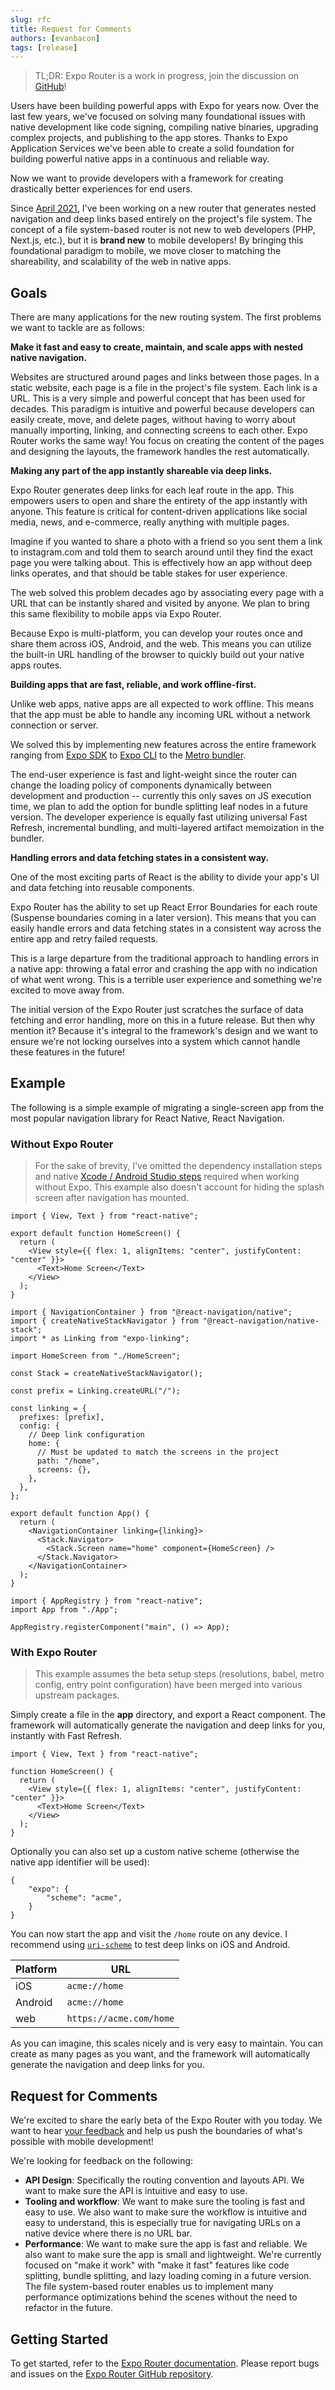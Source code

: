 ```yaml
---
slug: rfc
title: Request for Comments
authors: [evanbacon]
tags: [release]
---
```


> TL;DR: Expo Router is a work in progress, join the discussion on [GitHub](https://github.com/expo/router/discussions/1)!

Users have been building powerful apps with Expo for years now. Over the last few years, we've focused on solving many foundational issues with native development like code signing, compiling native binaries, upgrading complex projects, and publishing to the app stores. Thanks to Expo Application Services we've been able to create a solid foundation for building powerful native apps in a continuous and reliable way.

Now we want to provide developers with a framework for creating drastically better experiences for end users.

Since [April 2021](https://twitter.com/Baconbrix/status/1384355891772739584?s=20&t=uRredgRat4ORWTmjd-Jf3g), I've been working on a new router that generates nested navigation and deep links based entirely on the project's file system. The concept of a file system-based router is not new to web developers (PHP, Next.js, etc.), but it is **brand new** to mobile developers! By bringing this foundational paradigm to mobile, we move closer to matching the shareability, and scalability of the web in native apps.

## Goals

There are many applications for the new routing system. The first problems we want to tackle are as follows:

**Make it fast and easy to create, maintain, and scale apps with nested native navigation.**

Websites are structured around pages and links between those pages. In a static website, each page is a file in the project's file system. Each link is a URL. This is a very simple and powerful concept that has been used for decades. This paradigm is intuitive and powerful because developers can easily create, move, and delete pages, without having to worry about manually importing, linking, and connecting screens to each other. Expo Router works the same way! You focus on creating the content of the pages and designing the layouts, the framework handles the rest automatically.

**Making any part of the app instantly shareable via deep links.**

Expo Router generates deep links for each leaf route in the app. This empowers users to open and share the entirety of the app instantly with anyone. This feature is critical for content-driven applications like social media, news, and e-commerce, really anything with multiple pages.

Imagine if you wanted to share a photo with a friend so you sent them a link to instagram.com and told them to search around until they find the exact page you were talking about. This is effectively how an app without deep links operates, and that should be table stakes for user experience.

The web solved this problem decades ago by associating every page with a URL that can be instantly shared and visited by anyone. We plan to bring this same flexibility to mobile apps via Expo Router.

Because Expo is multi-platform, you can develop your routes once and share them across iOS, Android, and the web. This means you can utilize the built-in URL handling of the browser to quickly build out your native apps routes.

**Building apps that are fast, reliable, and work offline-first.**

Unlike web apps, native apps are all expected to work offline. This means that the app must be able to handle any incoming URL without a network connection or server.

We solved this by implementing new features across the entire framework ranging from [Expo SDK](https://docs.expo.dev/versions/latest/) to [Expo CLI](https://docs.expo.dev/workflow/expo-cli/) to the [Metro bundler](https://facebook.github.io/metro/).

The end-user experience is fast and light-weight since the router can change the loading policy of components dynamically between development and production -- currently this only saves on JS execution time, we plan to add the option for bundle splitting leaf nodes in a future version. The developer experience is equally fast utilizing universal Fast Refresh, incremental bundling, and multi-layered artifact memoization in the bundler.

**Handling errors and data fetching states in a consistent way.**

One of the most exciting parts of React is the ability to divide your app's UI and data fetching into reusable components.

Expo Router has the ability to set up React Error Boundaries for each route (Suspense boundaries coming in a later version). This means that you can easily handle errors and data fetching states in a consistent way across the entire app and retry failed requests.

This is a large departure from the traditional approach to handling errors in a native app: throwing a fatal error and crashing the app with no indication of what went wrong. This is a terrible user experience and something we're excited to move away from.

The initial version of the Expo Router just scratches the surface of data fetching and error handling, more on this in a future release. But then why mention it? Because it's integral to the framework's design and we want to ensure we're not locking ourselves into a system which cannot handle these features in the future!

## Example

The following is a simple example of migrating a single-screen app from the most popular navigation library for React Native, React Navigation.

### Without Expo Router

> For the sake of brevity, I've omitted the dependency installation steps and native [Xcode / Android Studio steps](https://reactnavigation.org/docs/deep-linking/#set-up-with-bare-react-native-projects) required when working without Expo. This example also doesn't account for hiding the splash screen after navigation has mounted.

```tsx title="HomeScreen.js"
import { View, Text } from "react-native";

export default function HomeScreen() {
  return (
    <View style={{ flex: 1, alignItems: "center", justifyContent: "center" }}>
      <Text>Home Screen</Text>
    </View>
  );
}
```

```tsx title="App.js"
import { NavigationContainer } from "@react-navigation/native";
import { createNativeStackNavigator } from "@react-navigation/native-stack";
import * as Linking from "expo-linking";

import HomeScreen from "./HomeScreen";

const Stack = createNativeStackNavigator();

const prefix = Linking.createURL("/");

const linking = {
  prefixes: [prefix],
  config: {
    // Deep link configuration
    home: {
      // Must be updated to match the screens in the project
      path: "/home",
      screens: {},
    },
  },
};

export default function App() {
  return (
    <NavigationContainer linking={linking}>
      <Stack.Navigator>
        <Stack.Screen name="home" component={HomeScreen} />
      </Stack.Navigator>
    </NavigationContainer>
  );
}
```

```tsx title="index.js"
import { AppRegistry } from "react-native";
import App from "./App";

AppRegistry.registerComponent("main", () => App);
```

### With Expo Router

> This example assumes the beta setup steps (resolutions, babel, metro config, entry point configuration) have been merged into various upstream packages.

Simply create a file in the **app** directory, and export a React component. The framework will automatically generate the navigation and deep links for you, instantly with Fast Refresh.

```tsx title="app/home.tsx"
import { View, Text } from "react-native";

function HomeScreen() {
  return (
    <View style={{ flex: 1, alignItems: "center", justifyContent: "center" }}>
      <Text>Home Screen</Text>
    </View>
  );
}
```

Optionally you can also set up a custom native scheme (otherwise the native app identifier will be used):

```tsx title="app.json"
{
    "expo": {
        "scheme": "acme",
    }
}
```

You can now start the app and visit the `/home` route on any device. I recommend using [`uri-scheme`](https://www.npmjs.com/package/uri-scheme) to test deep links on iOS and Android.

| Platform | URL                     |
| -------- | ----------------------- |
| iOS      | `acme://home`           |
| Android  | `acme://home`           |
| web      | `https://acme.com/home` |

As you can imagine, this scales nicely and is very easy to maintain. You can create as many pages as you want, and the framework will automatically generate the navigation and deep links for you.

## Request for Comments

We're excited to share the early beta of the Expo Router with you today. We want to hear [your feedback](https://github.com/expo/router/discussions/1) and help us push the boundaries of what's possible with mobile development!

We're looking for feedback on the following:

- **API Design**: Specifically the routing convention and layouts API. We want to make sure the API is intuitive and easy to use.
- **Tooling and workflow**: We want to make sure the tooling is fast and easy to use. We also want to make sure the workflow is intuitive and easy to understand, this is especially true for navigating URLs on a native device where there is no URL bar.
- **Performance**: We want to make sure the app is fast and reliable. We also want to make sure the app is small and lightweight. We're currently focused on "make it work" with "make it fast" features like code splitting, bundle splitting, and lazy loading coming in a future version. The file system-based router enables us to implement many performance optimizations behind the scenes without the need to refactor in the future.

## Getting Started

To get started, refer to the [Expo Router documentation][expo-router-getting-started]. Please report bugs and issues on the [Expo Router GitHub repository][expo-router-github].

[expo-router-getting-started]: https://expo.github.io/router
[expo-router-github]: https://github.com/expo/router

